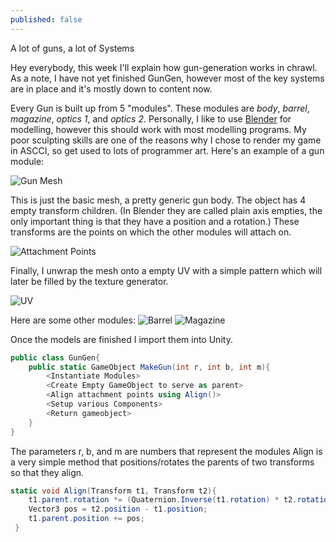 ```yaml
---
published: false
---
```


A lot of guns, a lot of Systems

<!--excerpt-->

Hey everybody, this week I'll explain how gun-generation works in chrawl. As a note, I have not yet finished GunGen, however most of the key systems are in place and it's mostly down to content now.

Every Gun is built up from 5 "modules". These modules are *body*, *barrel*, *magazine*, *optics 1*, and *optics 2*. Personally, I like to use [Blender](http://www.blender.org) for modelling, however this should work with most modelling programs. My poor sculpting skills are one of the reasons why I chose to render my game in ASCCI, so get used to lots of programmer art. Here's an example of a gun module:

![Gun Mesh](http://imgur.com/N4pgWzs.png)

This is just the basic mesh, a pretty generic gun body. The object has 4 empty transform children. (In Blender they are called plain axis empties, the only important thing is that they have a position and a rotation.) These transforms are the points on which the other modules will attach on. 

![Attachment Points](http://imgur.com/84mNUh4.png)

Finally, I unwrap the mesh onto a empty UV with a simple pattern which will later be filled by the texture generator. 

![UV](http://imgur.com/PypsH3i.png)

Here are some other modules:
![Barrel](http://imgur.com/oU5FYxP.png)
![Magazine](http://imgur.com/L7pUySr.png)

Once the models are finished I import them into Unity. 
```c#
public class GunGen{
	public static GameObject MakeGun(int r, int b, int m){
		<Instantiate Modules>
		<Create Empty GameObject to serve as parent>
        <Align attachment points using Align()>
		<Setup various Components>
        <Return gameobject>
    }
}
```

The parameters r, b, and m are numbers that represent the modules
Align is a very simple method that positions/rotates the parents of two transforms so that they align.

```c#
static void Align(Transform t1, Transform t2){
	t1.parent.rotation *= (Quaternion.Inverse(t1.rotation) * t2.rotation);
	Vector3 pos = t2.position - t1.position;
	t1.parent.position += pos;
 }
```
